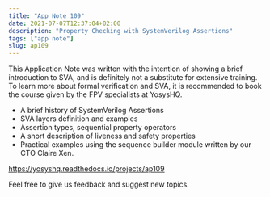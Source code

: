 ```yaml
---
title: "App Note 109"
date: 2021-07-07T12:37:04+02:00
description: "Property Checking with SystemVerilog Assertions"
tags: ["app note"]
slug: ap109
---
```


This Application Note was written with the intention of showing a brief introduction to SVA, and is definitely not a substitute for extensive training. To learn more about formal verification and SVA, it is recommended to book the course given by the FPV specialists at YosysHQ.

* A brief history of SystemVerilog Assertions
* SVA layers definition and examples
* Assertion types, sequential property operators
* A short description of liveness and safety properties
* Practical examples using the sequence builder module written by our CTO Claire Xen.

https://yosyshq.readthedocs.io/projects/ap109

Feel free to give us feedback and suggest new topics.
